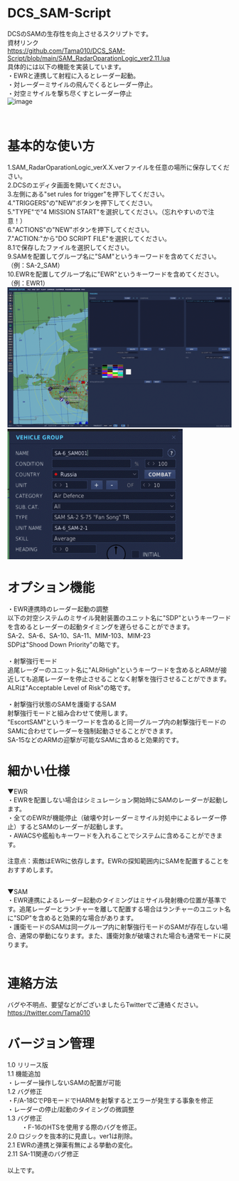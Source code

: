 # DCS_SAM-Script
DCSのSAMの生存性を向上させるスクリプトです。<br>
資材リンク<br>
https://github.com/Tama010/DCS_SAM-Script/blob/main/SAM_RadarOparationLogic_ver2.11.lua
<br>
具体的には以下の機能を実装しています。<br>
・EWRと連携して射程に入るとレーダー起動。<br>
・対レーダーミサイルの飛んでくるとレーダー停止。<br>
・対空ミサイルを撃ち尽くすとレーダー停止<br>
![image](https://user-images.githubusercontent.com/30495755/156955372-7ab682ec-23fd-483a-b7b7-bc3535cd9ab1.png)

<br>

# 基本的な使い方
1.SAM_RadarOparationLogic_verX.X.verファイルを任意の場所に保存してください。<br>
2.DCSのエディタ画面を開いてください。<br>
3.左側にある"set rules for trigger"を押下してください。<br>
4."TRIGGERS"の"NEW"ボタンを押下してください。<br>
5."TYPE"で"4 MISSION START"を選択してください。（忘れやすいので注意！）<br>
6."ACTIONS"の"NEW"ボタンを押下してください。<br>
7."ACTION:"から"DO SCRIPT FILE"を選択してください。<br>
8.1で保存したファイルを選択してください。<br>
9.SAMを配置してグループ名に"SAM"というキーワードを含めてください。（例：SA-2_SAM）<br>
10.EWRを配置してグループ名に"EWR"というキーワードを含めてください。（例：EWR1）<br>
![Test Image 6](https://github.com/Tama010/DCS_SAM-Script/blob/main/%E3%82%A8%E3%83%87%E3%82%A3%E3%82%BF%E3%83%BC%E7%94%BB%E9%9D%A2.png)
![Test Image 6](https://github.com/Tama010/DCS_SAM-Script/blob/main/%E3%82%B0%E3%83%AB%E3%83%BC%E3%83%97%E5%90%8D%E5%A4%89%E6%9B%B4.png)

# オプション機能
・EWR連携時のレーダー起動の調整<br>
以下の対空システムのミサイル発射装置のユニット名に"SDP"というキーワードを含めるとレーダーの起動タイミングを遅らせることができます。<br>
SA-2、SA-6、SA-10、SA-11、MIM-103、MIM-23<br>
SDPは"Shood Down Priority"の略です。<br>
<br>
・射撃強行モード<br>
追尾レーダーのユニット名に"ALRHigh"というキーワードを含めるとARMが接近しても追尾レーダーを停止させることなく射撃を強行させることができます。<br>
ALRは"Acceptable Level of Risk"の略です。<br>
<br>
・射撃強行状態のSAMを護衛するSAM<br>
射撃強行モードと組み合わせて使用します。<br>
"EscortSAM"というキーワードを含めると同一グループ内の射撃強行モードのSAMに合わせてレーダーを強制起動させることができます。<br>
SA-15などのARMの迎撃が可能なSAMに含めると効果的です。<br>

# 細かい仕様
▼EWR<br>
・EWRを配置しない場合はシミュレーション開始時にSAMのレーダーが起動します。<br>
・全てのEWRが機能停止（破壊や対レーダーミサイル対処中によるレーダー停止）するとSAMのレーダーが起動します。<br>
・AWACSや艦船もキーワードを入れることでシステムに含めることができます。<br>
<br>
注意点：索敵はEWRに依存します。EWRの探知範囲内にSAMを配置することをおすすめします。

<br>
▼SAM<br>
・EWR連携によるレーダー起動のタイミングはミサイル発射機の位置が基準です。追尾レーダーとランチャーを離して配置する場合はランチャーのユニット名に"SDP"を含めると効果的な場合があります。<br>
・護衛モードのSAMは同一グループ内に射撃強行モードのSAMが存在しない場合、通常の挙動になります。また、護衛対象が破壊された場合も通常モードに戻ります。<br>
<br>

# 連絡方法
バグや不明点、要望などがございましたらTwitterでご連絡ください。<br>
https://twitter.com/Tama010

# バージョン管理
1.0  リリース版<br>
1.1  機能追加<br>
     ・レーダー操作しないSAMの配置が可能<br>
1.2  バグ修正<br>
     ・F/A-18CでPBモードでHARMを射撃するとエラーが発生する事象を修正<br>
     ・レーダーの停止/起動のタイミングの微調整<br>
1.3  バグ修正<br>
　　 ・F-16のHTSを使用する際のバグを修正。<br>
2.0  ロジックを抜本的に見直し。ver1は削除。<br>
2.1  EWRの連携と弾薬有無による挙動の変化。<br>
2.11 SA-11関連のバグ修正<br>
<br>
以上です。
